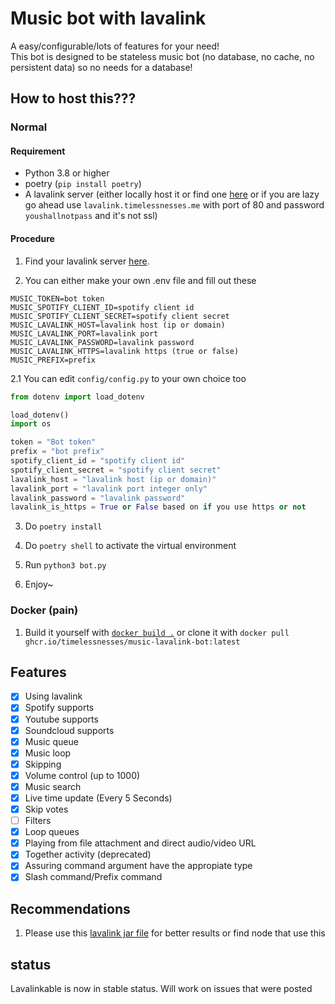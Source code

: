 # Music bot with lavalink

A easy/configurable/lots of features for your need!  
This bot is designed to be stateless music bot (no database, no cache, no persistent data) so no needs for a database!

## How to host this???

### Normal

#### Requirement

- Python 3.8 or higher
- poetry (`pip install poetry`)
- A lavalink server (either locally host it or find one [here](https://lavalink.darrennathanael.com/) or if you are lazy go ahead use `lavalink.timelessnesses.me` with port of 80 and password `youshallnotpass` and it's not ssl)

#### Procedure

1. Find your lavalink server [here](https://lavalink.darrennathanael.com/).

2. You can either make your own .env file and fill out these

```env
MUSIC_TOKEN=bot token
MUSIC_SPOTIFY_CLIENT_ID=spotify client id
MUSIC_SPOTIFY_CLIENT_SECRET=spotify client secret
MUSIC_LAVALINK_HOST=lavalink host (ip or domain)
MUSIC_LAVALINK_PORT=lavalink port
MUSIC_LAVALINK_PASSWORD=lavalink password
MUSIC_LAVALINK_HTTPS=lavalink https (true or false)
MUSIC_PREFIX=prefix
```

2.1 You can edit `config/config.py` to your own choice too

```py
from dotenv import load_dotenv

load_dotenv()
import os

token = "Bot token"
prefix = "bot prefix"
spotify_client_id = "spotify client id"  
spotify_client_secret = "spotify client secret"
lavalink_host = "lavalink host (ip or domain)"
lavalink_port = "lavalink port integer only"
lavalink_password = "lavalink password"
lavalink_is_https = True or False based on if you use https or not
```

3. Do `poetry install`

4. Do `poetry shell` to activate the virtual environment

5. Run `python3 bot.py`

6. Enjoy~

### Docker (pain)

1. Build it yourself with [`docker build .`](#building-docker) or clone it with `docker pull ghcr.io/timelessnesses/music-lavalink-bot:latest`

## Features

- [x] Using lavalink
- [x] Spotify supports
- [x] Youtube supports
- [x] Soundcloud supports
- [x] Music queue
- [x] Music loop
- [x] Skipping
- [x] Volume control (up to 1000)
- [x] Music search
- [x] Live time update (Every 5 Seconds)
- [x] Skip votes
- [ ] Filters
- [x] Loop queues
- [x] Playing from file attachment and direct audio/video URL
- [x] Together  activity (deprecated)
- [x] Assuring command argument have the appropiate type
- [x] Slash command/Prefix command

## Recommendations
1. Please use this [lavalink jar file](https://github.com/davidffa/lavalink) for better results or find node that use this

## status
Lavalinkable is now in stable status. Will work on issues that were posted
